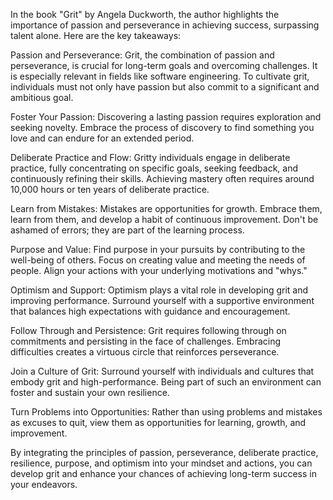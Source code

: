 In the book "Grit" by Angela Duckworth, the author highlights the importance of passion and perseverance in achieving success, surpassing talent alone. Here are the key takeaways:

Passion and Perseverance: Grit, the combination of passion and perseverance, is crucial for long-term goals and overcoming challenges. It is especially relevant in fields like software engineering. To cultivate grit, individuals must not only have passion but also commit to a significant and ambitious goal.

Foster Your Passion: Discovering a lasting passion requires exploration and seeking novelty. Embrace the process of discovery to find something you love and can endure for an extended period.

Deliberate Practice and Flow: Gritty individuals engage in deliberate practice, fully concentrating on specific goals, seeking feedback, and continuously refining their skills. Achieving mastery often requires around 10,000 hours or ten years of deliberate practice.

Learn from Mistakes: Mistakes are opportunities for growth. Embrace them, learn from them, and develop a habit of continuous improvement. Don't be ashamed of errors; they are part of the learning process.

Purpose and Value: Find purpose in your pursuits by contributing to the well-being of others. Focus on creating value and meeting the needs of people. Align your actions with your underlying motivations and "whys."

Optimism and Support: Optimism plays a vital role in developing grit and improving performance. Surround yourself with a supportive environment that balances high expectations with guidance and encouragement.

Follow Through and Persistence: Grit requires following through on commitments and persisting in the face of challenges. Embracing difficulties creates a virtuous circle that reinforces perseverance.

Join a Culture of Grit: Surround yourself with individuals and cultures that embody grit and high-performance. Being part of such an environment can foster and sustain your own resilience.

Turn Problems into Opportunities: Rather than using problems and mistakes as excuses to quit, view them as opportunities for learning, growth, and improvement.

By integrating the principles of passion, perseverance, deliberate practice, resilience, purpose, and optimism into your mindset and actions, you can develop grit and enhance your chances of achieving long-term success in your endeavors.